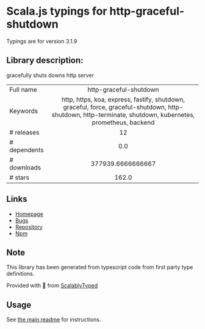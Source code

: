 
# Scala.js typings for http-graceful-shutdown

Typings are for version 3.1.9

## Library description:
gracefully shuts downs http server

|                    |                 |
| ------------------ | :-------------: |
| Full name          | http-graceful-shutdown |
| Keywords           | http, https, koa, express, fastify, shutdown, graceful, force, graceful-shutdown, http-shutdown, http-terminate, shutdown, kubernetes, prometheus, backend |
| # releases         | 12 |
| # dependents       | 0.0 |
| # downloads        | 377939.6666666667 |
| # stars            | 162.0 |

## Links
- [Homepage](https://github.com/sebhildebrandt/http-graceful-shutdown)
- [Bugs](https://github.com/sebhildebrandt/http-graceful-shutdown/issues)
- [Repository](https://github.com/sebhildebrandt/http-graceful-shutdown)
- [Npm](https://www.npmjs.com/package/http-graceful-shutdown)
    


## Note
This library has been generated from typescript code from first party type definitions.

Provided with :purple_heart: from [ScalablyTyped](https://github.com/oyvindberg/ScalablyTyped)

## Usage
See [the main readme](../../readme.md) for instructions.


